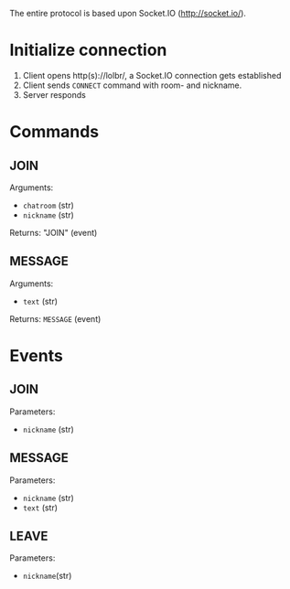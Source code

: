 The entire protocol is based upon Socket.IO (http://socket.io/).

Initialize connection
=====================

1) Client opens http(s)://lolbr/<chatroom>, a Socket.IO connection gets established
2) Client sends ``CONNECT`` command with room- and nickname.
3) Server responds 


Commands
========

JOIN
-------
Arguments:
 - ``chatroom`` (str)
 - ``nickname`` (str)

Returns:
"JOIN" (event)


MESSAGE
-------
Arguments:
 - ``text`` (str)

Returns:
``MESSAGE`` (event)


Events
======

JOIN
-------
Parameters:
 - ``nickname`` (str)


MESSAGE
-------
Parameters:
 - ``nickname`` (str)
 - ``text`` (str)


 LEAVE
 ----------
 Parameters:
  - ``nickname``(str)
